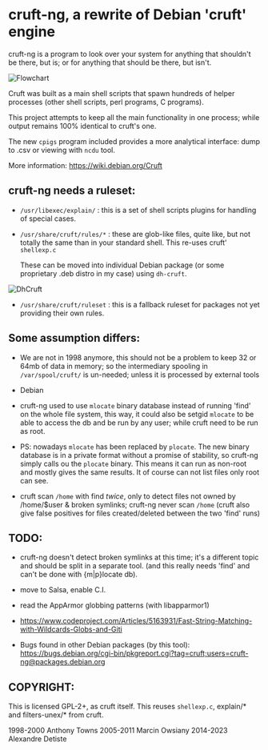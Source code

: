 cruft-ng, a rewrite of Debian 'cruft' engine
============================================

cruft-ng is a program to look over your system for anything that shouldn't
be there, but is; or for anything that should be there, but isn't.

![Flowchart](flow.png)

Cruft was built as a main shell scripts that spawn
hundreds of helper processes (other shell scripts,
perl programs, C programs).

This project attempts to keep all the main functionality in one process;
while output remains 100% identical to cruft's one.

The new `cpigs` program included provides a more
analytical interface: dump to .csv or viewing with `ncdu` tool.

More information: https://wiki.debian.org/Cruft

cruft-ng needs a ruleset:
-------------------------

* `/usr/libexec/explain/` : this is a set of shell scripts
  plugins for handling of special cases.

* `/usr/share/cruft/rules/*` : these are glob-like files,
  quite like, but not totally the same than in your
  standard shell. This re-uses cruft' `shellexp.c`

  These can be moved into individual Debian package
  (or some proprietary .deb distro in my case)
  using `dh-cruft`.

![DhCruft](debhelper.png)

* `/usr/share/cruft/ruleset` : this is a fallback
  ruleset for packages not yet providing their own rules.

Some assumption differs:
------------------------

* We are not in 1998 anymore, this should not be a problem
  to keep 32 or 64mb of data in memory;
  so the intermediary spooling in `/var/spool/cruft/`
  is un-needed; unless it is processed by external tools

* Debian

* cruft-ng used to use `mlocate` binary database instead of
  running 'find' on the whole file system,
  this way, it could also be setgid `mlocate` to be
  able to access the db and be run by any user;
  while cruft need to be run as root.

* PS: nowadays `mlocate` has been replaced by `plocate`.
  The new binary database is in a private format
  without a promise of stability,
  so cruft-ng simply calls ou the `plocate` binary.
  This means it can run as non-root and mostly gives
  the same results. It of course can not list
  files only root can see.

* cruft scan `/home` with find *twice*, only to detect
  files not owned by /home/$user & broken symlinks;
  cruft-ng never scan `/home`
  (cruft also give false positives for files
  created/deleted between the two 'find' runs)

TODO:
-----

 * cruft-ng doesn't detect broken symlinks at this time;
   it's a different topic and should be split in a
   separate tool. (and this really needs 'find'
   and can't be done with {m|p}locate db).

 * move to Salsa, enable C.I.

 * read the AppArmor globbing patterns (with libapparmor1)

 * https://www.codeproject.com/Articles/5163931/Fast-String-Matching-with-Wildcards-Globs-and-Giti

 * Bugs found in other Debian packages (by this tool):
   https://bugs.debian.org/cgi-bin/pkgreport.cgi?tag=cruft;users=cruft-ng@packages.debian.org

COPYRIGHT:
----------

This is licensed GPL-2+, as cruft itself.
This reuses `shellexp.c`, explain/*  and filters-unex/* from cruft.

1998-2000 Anthony Towns
2005-2011 Marcin Owsiany
2014-2023 Alexandre Detiste
